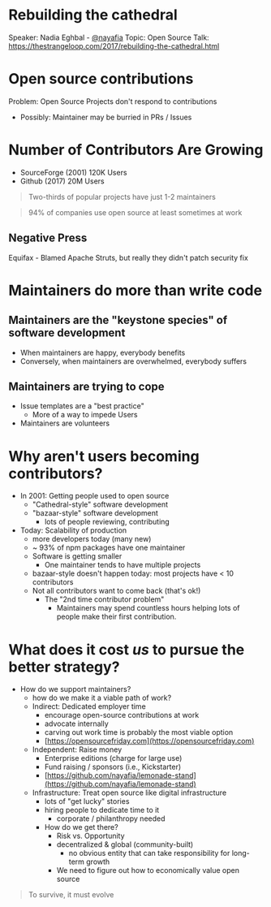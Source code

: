 # Rebuilding the cathedral
Speaker: Nadia Eghbal - [@nayafia](https://www.twitter.com/nayafia)
Topic: Open Source
Talk: https://thestrangeloop.com/2017/rebuilding-the-cathedral.html

# Open source contributions
Problem: Open Source Projects don't respond to contributions
- Possibly: Maintainer may be burried in PRs / Issues

# Number of Contributors Are Growing
- SourceForge (2001) 120K Users
- Github (2017) 20M Users

> Two-thirds of popular projects have just 1-2 maintainers

> 94% of companies use open source at least sometimes at work

## Negative Press
Equifax - Blamed Apache Struts, but really they didn't patch security fix

# Maintainers do more than write code

## Maintainers are the "keystone species" of software development

- When maintainers are happy, everybody benefits
- Conversely, when maintainers are overwhelmed, everybody suffers

## Maintainers are trying to cope
- Issue templates are a "best practice"
  - More of a way to impede Users
- Maintainers are volunteers

# Why aren't users becoming contributors?
- In 2001: Getting people used to open source
  - "Cathedral-style" software development
  - "bazaar-style" software development
    - lots of people reviewing, contributing
- Today: Scalability of production
  - more developers today (many new)
  - ~ 93% of npm packages have one maintainer
  - Software is getting smaller
    - One maintainer tends to have multiple projects
  - bazaar-style doesn't happen today: most projects have < 10 contributors
  - Not all contributors want to come back (that's ok!)
    - The "2nd time contributor problem"
      - Maintainers may spend countless hours helping lots of people make their first contribution.

# What does it cost _us_ to pursue the better strategy?
- How do we support maintainers?
  - how do we make it a viable path of work?
  - Indirect: Dedicated employer time
    - encourage open-source contributions at work
    - advocate internally
    - carving out work time is probably the most viable option
    - [https://opensourcefriday.com](https://opensourcefriday.com)
  - Independent: Raise money
    - Enterprise editions (charge for large use)
    - Fund raising / sponsors (i.e., Kickstarter)
    - [https://github.com/nayafia/lemonade-stand](https://github.com/nayafia/lemonade-stand)
  - Infrastructure: Treat open source like digital infrastructure
    - lots of "get lucky" stories
    - hiring people to dedicate time to it
      - corporate / philanthropy needed
    - How do we get there?
      - Risk vs. Opportunity
      - decentralized & global (community-built)
        - no obvious entity that can take responsibility for long-term growth
      - We need to figure out how to economically value open source

> To survive, it must evolve
